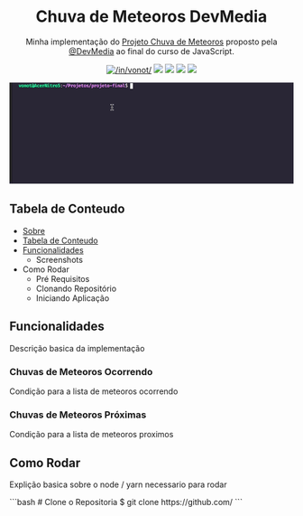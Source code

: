 <h1 align="center">Chuva de Meteoros DevMedia</h1>

<p align="center" id="sobre">Minha implementação do <a href='https://www.devmedia.com.br/javascript/Construindo-projeto-completo'>Projeto Chuva de Meteoros</a> proposto pela <a href='https://github.com/DevMedia'>@DevMedia</a> ao final do curso de JavaScript.</p>

<p align="center">
<a href='https://www.linkedin.com/in/vonot/'><img src="https://img.shields.io/static/v1?label=LinkedIn&message=/in/vonot&color=0A66C2&style=flat&logo=linkedin" title="/in/vonot/"/></a>
<img src="https://img.shields.io/static/v1?label=JavaScript&message=ES6&color=F7DF1E&style=flat&logo=javascript"/>
<img src="https://img.shields.io/static/v1?label=NodeJS&message=14.15.5&color=339933&style=flat&logo=node.js" />
<img src="https://img.shields.io/static/v1?label=BabelJS&message=7.12.16&color=f5da55&style=flat&logo=babel"/>
<img src="https://img.shields.io/static/v1?label=Yarn&message=7.12.16&color=2C8EBB&style=flat&logo=yarn"/>
</p>

![](img/1.gif)

<h2 id="tabela-conteudo">Tabela de Conteudo</h2>

<ul>
  <li><a href="#sobre">Sobre</a></li>
  <li><a href="#tabela-conteudo">Tabela de Conteudo<a></li>
   <li><a href="#funcionalidades">Funcionalidades</a>
    <ul>
      <li>Screenshots</li>
     </ul>
   </li>
  <li>Como Rodar
   <ul>
      <li>Pré Requisitos</li>
      <li>Clonando Repositório</li>
      <li>Iniciando Aplicação</li>
    </ul>
  </li>
</ul>

<h2 id="funcionalidades">Funcionalidades</h2>
<p>Descrição basica da implementação</p>
<h3>Chuvas de Meteoros Ocorrendo</h3>
<p>Condição para a lista de meteoros ocorrendo</p>
<h3>Chuvas de Meteoros Próximas</h3>
<p>Condição para a lista de meteoros proximos</p>

<h2>Como Rodar</h2>
<p>Explição basica sobre o node / yarn necessario para rodar</p>
```bash
# Clone o Repositoria
$ git clone https://github.com/
```
